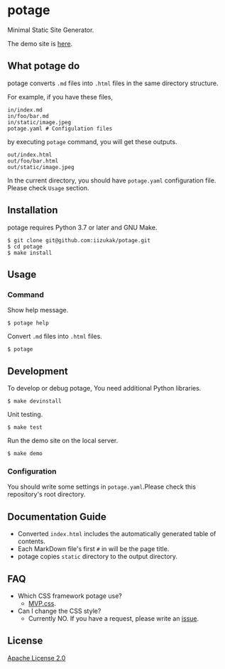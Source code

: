 # potage

Minimal Static Site Generator.

The demo site is [here]().

## What potage do

potage converts `.md` files into `.html` files in the same directory structure.

For example, if you have these files,

```
in/index.md
in/foo/bar.md
in/static/image.jpeg
potage.yaml # Configulation files
```

by executing `potage` command, you will get these outputs.

```
out/index.html
out/foo/bar.html
out/static/image.jpeg
```

In the current directory, you should have `potage.yaml` configuration file.
Please check `Usage` section.

## Installation

potage requires Python 3.7 or later and GNU Make.

```
$ git clone git@github.com:iizukak/potage.git
$ cd potage
$ make install
```

## Usage

### Command

Show help message.

```
$ potage help
```

Convert `.md` files into `.html` files.

```
$ potage
```

## Development

To develop or debug potage, You need additional Python libraries.

```
$ make devinstall
```

Unit testing.

```
$ make test
```

Run the demo site on the local server.

```
$ make demo
```

### Configuration

You should write some settings in `potage.yaml`.Please check this repository's root directory.

## Documentation Guide

- Converted `index.html` includes the automatically generated table of contents.
- Each MarkDown file's first `#` in will be the page title.
- potage copies `static` directory to the output directory.

## FAQ

- Which CSS framework potage use?
  - [MVP.css](https://github.com/andybrewer/mvp/).
- Can I change the CSS style?
  - Currently NO. If you have a request, please write an [issue](https://github.com/iizukak/potage/issues).

## License

[Apache License 2.0](https://spdx.org/licenses/Apache-2.0.html)
